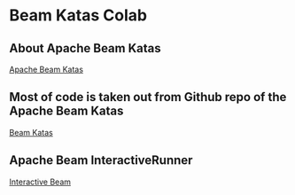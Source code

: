 # Beam Katas Colab

## About Apache Beam Katas
[Apache Beam Katas](https://beam.apache.org/blog/2019/05/30/beam-kata-release.html)

## Most of code is taken out from Github repo of the Apache Beam Katas
[Beam Katas](https://github.com/apache/beam/tree/master/learning/katas)

## Apache Beam InteractiveRunner
[Interactive Beam](https://github.com/apache/beam/blob/master/sdks/python/apache_beam/runners/interactive/README.md)
